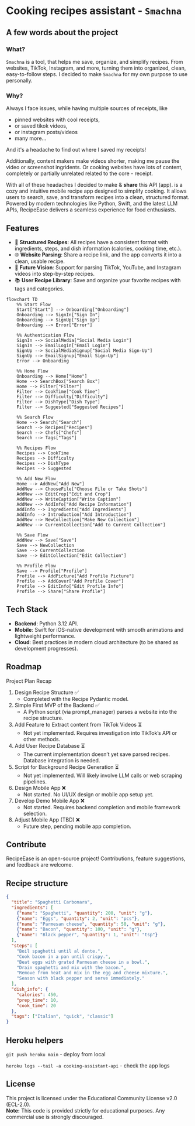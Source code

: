 # Cooking recipes assistant - `Smachna` 
## A few words about the project
### What?
`Smachna` is a tool, that helps me save, organize, and simplify recipes. 
From websites, TikTok, Instagram, and more, turning them into organized, clean, easy-to-follow steps.
I decided to make `Smachna` for my own purpose to use personally. 

### Why?
Always I face issues, while having multiple sources of receipts, like
- pinned websites with cool receipts, 
- or saved tikok videos,
- or instagram posts/videos
- many more... 

And it's a headache to find out where I saved my receipts! 

Additionally, content makers make videos shorter, making me pause the video or screenshot ingridents.
Or cooking websites have lots of content, completely or partially unrelated related to the core - receipt.

With all of these headaches I decided to make & **share** this API (app).
is a cozy and intuitive mobile recipe app designed to simplify cooking. It allows users to search, save, and transform recipes into a clean, structured format. Powered by modern technologies like Python, Swift, and the latest LLM APIs, RecipeEase delivers a seamless experience for food enthusiasts.  

## Features  
- 🥗 **Structured Recipes**: All recipes have a consistent format with ingredients, steps, and dish information (calories, cooking time, etc.).  
- 🌐 **Website Parsing**: Share a recipe link, and the app converts it into a clean, usable recipe.  
- 🎥 **Future Vision**: Support for parsing TikTok, YouTube, and Instagram videos into step-by-step recipes.  
- 📚 **User Recipe Library**: Save and organize your favorite recipes with tags and categories.  
```mermaid
flowchart TD
    %% Start Flow
    Start["Start"] --> Onboarding["Onboarding"]
    Onboarding --> SignIn["Sign In"]
    Onboarding --> SignUp["Sign Up"]
    Onboarding --> Error["Error"]

    %% Authentication Flow
    SignIn --> SocialMedia["Social Media Login"]
    SignIn --> EmailLogin["Email Login"]
    SignUp --> SocialMediaSignup["Social Media Sign-Up"]
    SignUp --> EmailSignup["Email Sign-Up"]
    Error --> Onboarding

    %% Home Flow
    Onboarding --> Home["Home"]
    Home --> SearchBox["Search Box"]
    Home --> Filter["Filter"]
    Filter --> CookTime["Cook Time"]
    Filter --> Difficulty["Difficulty"]
    Filter --> DishType["Dish Type"]
    Filter --> Suggested["Suggested Recipes"]

    %% Search Flow
    Home --> Search["Search"]
    Search --> Recipes["Recipes"]
    Search --> Chefs["Chefs"]
    Search --> Tags["Tags"]

    %% Recipes Flow
    Recipes --> CookTime
    Recipes --> Difficulty
    Recipes --> DishType
    Recipes --> Suggested

    %% Add New Flow
    Home --> AddNew["Add New"]
    AddNew --> ChooseFile["Choose File or Take Shots"]
    AddNew --> EditCrop["Edit and Crop"]
    AddNew --> WriteCaption["Write Caption"]
    AddNew --> AddInfo["Add Recipe Information"]
    AddInfo --> Ingredients["Add Ingredients"]
    AddInfo --> Introduction["Add Introduction"]
    AddNew --> NewCollection["Make New Collection"]
    AddNew --> CurrentCollection["Add to Current Collection"]

    %% Save Flow
    AddNew --> Save["Save"]
    Save --> NewCollection
    Save --> CurrentCollection
    Save --> EditCollection["Edit Collection"]

    %% Profile Flow
    Save --> Profile["Profile"]
    Profile --> AddPicture["Add Profile Picture"]
    Profile --> AddCover["Add Profile Cover"]
    Profile --> EditInfo["Edit Profile Info"]
    Profile --> Share["Share Profile"]
```
## Tech Stack  
- **Backend**: Python 3.12 API.  
- **Mobile**: Swift for iOS-native development with smooth animations and lightweight performance.  
- **Cloud**: Best practices in modern cloud architecture (to be shared as development progresses).  

## Roadmap  
Project Plan Recap
1. Design Recipe Structure ✅ 
   - Completed with the Recipe Pydantic model.
2. Simple First MVP of the Backend ✅ 
   - A Python script (via prompt_manager) parses a website into the recipe structure.
3. Add Feature to Extract content from TikTok Videos ⏳
   - Not yet implemented. Requires investigation into TikTok’s API or other methods.
4. Add User Recipe Database ⏳ 
   - The current implementation doesn’t yet save parsed recipes. Database integration is needed.
5. Script for Background Recipe Generation ⏳
   - Not yet implemented. Will likely involve LLM calls or web scraping pipelines.
6. Design Mobile App ❌
   - Not started. No UI/UX design or mobile app setup yet.
7. Develop Demo Mobile App ❌
   - Not started. Requires backend completion and mobile framework selection.
8. Adjust Mobile App (TBD) ❌
   - Future step, pending mobile app completion.

## Contribute  
RecipeEase is an open-source project! Contributions, feature suggestions, and feedback are welcome.  

## Recipe structure
```json
{
  "title": "Spaghetti Carbonara",
  "ingredients": [
    {"name": "Spaghetti", "quantity": 200, "unit": "g"},
    {"name": "Eggs", "quantity": 2, "unit": "pcs"},
    {"name": "Parmesan cheese", "quantity": 50, "unit": "g"},
    {"name": "Bacon", "quantity": 100, "unit": "g"},
    {"name": "Black pepper", "quantity": 1, "unit": "tsp"}
  ],
  "steps": [
    "Boil spaghetti until al dente.",
    "Cook bacon in a pan until crispy.",
    "Beat eggs with grated Parmesan cheese in a bowl.",
    "Drain spaghetti and mix with the bacon.",
    "Remove from heat and mix in the egg and cheese mixture.",
    "Season with black pepper and serve immediately."
  ],
  "dish_info": {
    "calories": 450,
    "prep_time": 10,
    "cook_time": 20
  },
  "tags": ["Italian", "quick", "classic"]
}
```

## Heroku helpers
`git push heroku main` - deploy from local 

`heroku logs --tail -a cooking-assistant-api` - check the app logs

## License
This project is licensed under the Educational Community License v2.0 (ECL-2.0).  
**Note:** This code is provided strictly for educational purposes. Any commercial use is strongly discouraged.